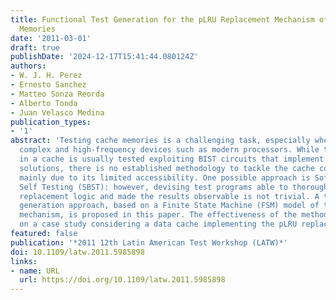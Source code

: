 ```yaml
---
title: Functional Test Generation for the pLRU Replacement Mechanism of Embedded Cache
  Memories
date: '2011-03-01'
draft: true
publishDate: '2024-12-17T15:41:44.080124Z'
authors:
- W. J. H. Perez
- Ernesto Sanchez
- Matteo Sonza Reorda
- Alberto Tonda
- Juan Velasco Medina
publication_types:
- '1'
abstract: 'Testing cache memories is a challenging task, especially when targeting
  complex and high-frequency devices such as modern processors. While the memory array
  in a cache is usually tested exploiting BIST circuits that implement March-based
  solutions, there is no established methodology to tackle the cache controller logic,
  mainly due to its limited accessibility. One possible approach is Software-Based
  Self Testing (SBST): however, devising test programs able to thoroughly excite the
  replacement logic and made the results observable is not trivial. A test program
  generation approach, based on a Finite State Machine (FSM) model of the replacement
  mechanism, is proposed in this paper. The effectiveness of the method is assessed
  on a case study considering a data cache implementing the pLRU replacement policy.'
featured: false
publication: '*2011 12th Latin American Test Workshop (LATW)*'
doi: 10.1109/latw.2011.5985898
links:
- name: URL
  url: https://doi.org/10.1109/latw.2011.5985898
---
```


